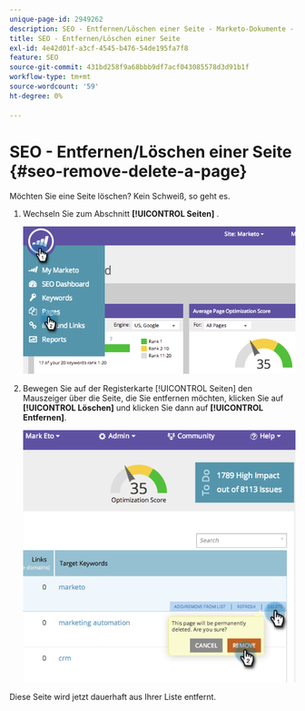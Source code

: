 ```yaml
---
unique-page-id: 2949262
description: SEO - Entfernen/Löschen einer Seite - Marketo-Dokumente - Produktdokumentation
title: SEO - Entfernen/Löschen einer Seite
exl-id: 4e42d01f-a3cf-4545-b476-54de195fa7f8
feature: SEO
source-git-commit: 431bd258f9a68bbb9df7acf043085578d3d91b1f
workflow-type: tm+mt
source-wordcount: '59'
ht-degree: 0%

---
```


# SEO - Entfernen/Löschen einer Seite {#seo-remove-delete-a-page}

Möchten Sie eine Seite löschen? Kein Schweiß, so geht es.

1. Wechseln Sie zum Abschnitt **[!UICONTROL Seiten]** .

   ![](assets/image2014-9-18-13-3a58-3a33.png)

1. Bewegen Sie auf der Registerkarte [!UICONTROL Seiten] den Mauszeiger über die Seite, die Sie entfernen möchten, klicken Sie auf **[!UICONTROL Löschen]** und klicken Sie dann auf **[!UICONTROL Entfernen]**.

   ![](assets/image2014-9-18-13-3a58-3a39.png)

Diese Seite wird jetzt dauerhaft aus Ihrer Liste entfernt.
